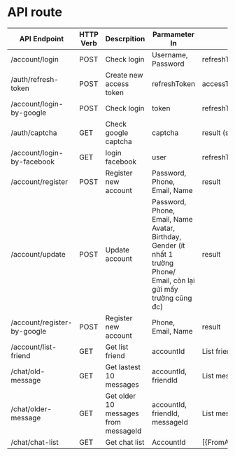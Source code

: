 # API route

API Endpoint |  HTTP Verb | Descrpition | Parmameter In | Return
------------ | ---------- | ----------- | ------------- | ------
/account/login | POST     | Check login | Username, Password | refreshToken, accessToken
/auth/refresh-token | POST | Create new access token | refreshToken | accessToken
/account/login-by-google | POST | Check login | token | refreshToken, accessToken
/auth/captcha | GET | Check google captcha | captcha | result (success/fail), error
/account/login-by-facebook| GET | login facebook | user | refreshToken, accessToken
/account/register | POST | Register new account | Password, Phone, Email, Name| result
/account/update | POST | Update account | Password, Phone, Email, Name Avatar, Birthday, Gender (ít nhất 1 trường Phone/ Email, còn lại gửi mấy trường cũng đc)|result 
/account/register-by-google | POST | Register new account | Phone, Email, Name| result 
/account/list-friend | GET | Get list friend | accountId | List friend
/chat/old-message | GET | Get lastest 10 messages | accountId, friendId | List message
/chat/older-message | GET | Get older 10 messages from messageId | accountId, friendId, messageId | List message
/chat/chat-list | GET | Get chat list | AccountId | [{FromAccount,ToAccount,Content}]
